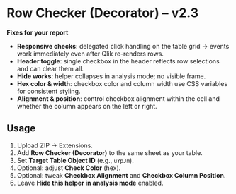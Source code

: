 
# Row Checker (Decorator) – v2.3

 **Fixes for your report**
 - **Responsive checks**: delegated click handling on the table grid → events work immediately even after Qlik re-renders rows.
 - **Header toggle**: single checkbox in the header reflects row selections and can clear them all.
 - **Hide works**: helper collapses in analysis mode; no visible frame.
 - **Hex color & width**: checkbox color and column width use CSS variables for consistent styling.
 - **Alignment & position**: control checkbox alignment within the cell and whether the column appears on the left or right.

## Usage
1. Upload ZIP → Extensions.
2. Add **Row Checker (Decorator)** to the same sheet as your table.
3. Set **Target Table Object ID** (e.g., `uYpJm`).
4. Optional: adjust **Check Color** (hex).
5. Optional: tweak **Checkbox Alignment** and **Checkbox Column Position**.
6. Leave **Hide this helper in analysis mode** enabled.
